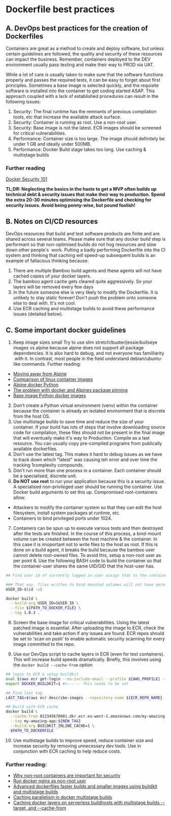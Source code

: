 # Dockerfile best practices

## A. DevOps best practices for the creation of Dockerfiles

Containers are great as a method to create and deploy software, but unless certain guidelines are followed, the quality and security of these resources can impact the business. Remember, containers deployed to the DEV environment usually pass testing and make their way to PROD via UAT.

While a lot of care is usually taken to make sure that the software functions properly and passes the required tests, it can be easy to forget about first principles. Sometimes a base image is selected quickly, and the requisite software is installed into the container to get coding started ASAP. This approach coupled with a lack of established procedures can result in the following issues:

1. Security: The final runtime has the remnants of previous compilation tools, etc that increase the available attack surface.
2. Security: Container is running as root. Use a non-root user.
3. Security: Base image is not the latest. ECR images should be screened for critical vulnerabilities.
4. Performance: Container size is too large. The image should definitely be under 1 GB and ideally under 500MB.
5. Performance: Docker Build stage takes too long. Use caching & multistage builds

### Further reading
[Docker Security 101](https://stackrox.io/blog/docker-security-101/)

**TL;DR: Neglecting the basics in the haste to get a MVP often builds up technical debt & security issues that make their way to production. Spend the extra 20-30 minutes optimising the Dockerfile and checking for security issues. Avoid being penny-wise, but pound foolish!**


## B. Notes on CI/CD resources
DevOps resources that build and test software products are finite and are shared across several teams. Please make sure that any docker build step is performant so that non-optimised builds do not hog resources and slow down other people's  work. Putting a badly performing Dockerfile into the Cl system and thinking that caching will speed-up subsequent builds is an example of fallacious thinking because:
1. There are multiple Bamboo build agents and these agents will not have cached copies of your docker layers.
2. The bamboo agent cache gets cleared quite aggressively. So your layers will be removed every few days
3. In the future someone else is very likely to modify the Dockerfile. It is unlikely to stay static forever! Don't push the problem onto someone else to deal with. It's not cool.
4. Use ECR caching and multistage builds to avoid these performance issues (detailed below).

## C. Some important docker guidelines

1. Keep image sizes small Try to use slim stretch/buster/jessie/bullseye images vs alpine because alpine does not support all package dependencies. It is also hard to debug, and not everyone has familliarity  with it. In contrast, most people in the field understand debian/ubuntu-like commands. Further reading:

* [Moving away from Alpine](https://dev.to/asyazwan/moving-away-from-alpine-30n4)
* [Comparison of linux container images](https://crunchtools.com/comparison-linux-container-images)
* [Alpine docker Python](https://pythonspeed.com/articles/alpine-docker-python)
* [The problem with docker and Alpines package pinning](https://stschindler.medium.com/the-problem-with-docker-and-alpines-package-pinning-18346593e891)
* [Base image Python docker images](https://pythonspeed.com/articles/base-image-python-docker-images)

2. Don't create a Python virtual environment (venv) within the container because the container is already an isolated environment that is discrete from the host OS.
3. Use multistage builds to save time and reduce the size of your container. If your build has lots of steps that involve downloading source code for compilation, these files should not be present in the final image that will eventually make it's way to Production. Compile as a last resource. You can usually copy pre-compiled programs from publically available dockerfiles.
4. Don't use the latest tag. This makes it hard to debug issues as we have to track down which "latest" was causing teh error and over time the tracking 1complexity compounds.
5. Don't run more than one process in a container. Each container should be a specialised, discrete unit.
6. **Do NOT use root** to run your application because this is a security issue. A specialised non-privileged user should be running the container. Use Docker build arguments to set this up. Compromised root-containers allow:
  * Attackers to modify the container system so that they can edit the host filesystem, install system packages at runtime, etc.
  * Containers to bind privileged ports under 1024.

7. Containers can be spun up to execute various tests and then destroyed after the tests are finished. In the course of this process, a bind-mount volume can be created between the host machine & the container. In this case it is imoportant not to write files to the host as root. If this is done on a build agent, it breaks the build because the bamboo user cannot delete root-owned files. To avoid this, setup a non-root user as per point 6. Use the following BASH code to build the container so that the container-user shares the same UID/GID that the host-user has.

```bash
## Find user id of currently logged in user assign that to the container user

### That way, files written to bind mounted volumes will not have permission issues
USER_ID-$(id -u)

docker build \
  --build-arg USER_ID=SUSER_ID \
  --file ${PATH_TO_DOCKER_FILE} \
  --tag 1.0.3 .

```

8. Screen the base image for critical vulnerabilities. Using the latest patched image is essential. After uploading the image to ECR, check the vulnerabilities and take action if any issues are found. ECR repos should be set to 'scan on push' to enable automatic security scanning for every image committed to the repo.

9. Use our DevOps script to cache layers in ECR (even for test containers). This will increase build speeds dramatically. Briefly, this involves using the `docker build --cache-from` option
```bash
## login to ECR & setup buildkit
eval $(aws ecr get-login --no-include-email --profile ${AWS_PROFILE} --region eu-west-1 | sed 's|https://||')
export DOCKER_BUILDKIT=1 #<------ This needs to be set

## Find last tag
LAST_TAG=$(aws ecr describe-images --repository-name ${ECR_REPO_NAME} --query 'sort_by(imageDetails,& imagePushedAt)[-1].imageTags[0]' | sed 's|"||g')

## Build with ECR cache
docker build \
  --cache-from 012345678901.dkr.ecr.eu-west-1.amazonaws.com/my-amazing-app:${LAST_TAG} \
  --tag my-amazing-app:${NEW_TAG}
  --build-arg BUILDKIT_INLINE_CACHE=1 \
  $PATH_TO_DOCKERFILE

```

10. Use multistage builds to improve speed, reduce container size and increase security by removing unnecessary dev tools. Use in conjunction with ECR caching to help reduce costs.

### Further reading:
* [Why non-root containers are important for security](https://docs.bitnami.com/tutorials/why-non-root-containers-are-important-for-security)
* [Run docker nginx as non-root user](https://www.rockyourcode.com/run-docker-nginx-as-non-root-user)
* [Advanced dockerfiles faster builds and smaller images using buildkit and multistage builds](https://www.docker.com/blog/advanced-dockerfiles-faster-builds-and-smaller-images-using-buildkit-and-multistage-builds)
* [Caching parallelism in docker multistage builds](https://kgrz.io/caching-parallelism-in-docker-multi-stage-builds.html)
* [Caching docker layers on serverless buildhosts with multistage builds --target, and --cache-from](https://andrewlock.net/caching-docker-layers-on-serverless-build-hosts-with-multi-stage-builds---target,-and---cache-from)
